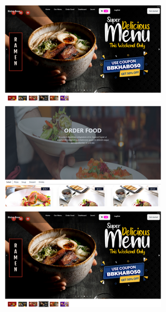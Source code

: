 <p align="center">
  <img src="https://github.com/SajidMahmud077/bistro-boss-client/blob/02b5902bda301236aebae0ff342fd7c3f5e7e277/bistrobanner.png" alt="GitHub Banner">
</p>
<p align="center">
  <img src="https://github.com/SajidMahmud077/bistro-boss-client/blob/1debc52b314cca833cdb98464ec45126def0ba13/orderFood.png" alt="GitHub Banner">
</p>
<p align="center">
  <img src="https://github.com/SajidMahmud077/bistro-boss-client/blob/02b5902bda301236aebae0ff342fd7c3f5e7e277/bistrobanner.png" alt="GitHub Banner">
</p>
